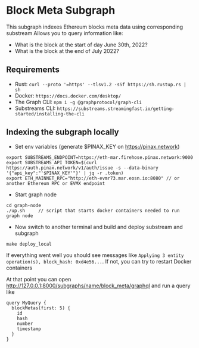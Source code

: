 # Block Meta Subgraph

This subgraph indexes Ethereum blocks meta data using corresponding substream
Allows you to query information like:
- What is the block at the start of day June 30th, 2022?
- What is the block at the end of July 2022?

## Requirements

- Rust: `curl --proto '=https' --tlsv1.2 -sSf https://sh.rustup.rs | sh`
- Docker: `https://docs.docker.com/desktop/`
- The Graph CLI: `npm i -g @graphprotocol/graph-cli`
- Substreams CLI: `https://substreams.streamingfast.io/getting-started/installing-the-cli`

## Indexing the subgraph locally

- Set env variables (generate $PINAX_KEY on https://pinax.network)
```
export SUBSTREAMS_ENDPOINT=https://eth-mar.firehose.pinax.network:9000
export SUBSTREAMS_API_TOKEN=$(curl https://auth.pinax.network/v1/auth/issue -s --data-binary '{"api_key":"'$PINAX_KEY'"}' | jq -r .token)
export ETH_MAINNET_RPC="http://eth-evmr73.mar.eosn.io:8080" // or another Ethereum RPC or EVMX endpoint
```
- Start graph node
```
cd graph-node
./up.sh     // script that starts docker containers needed to run graph node
```
- Now switch to another terminal and build and deploy substream and subgraph
```
make deploy_local
```

If everything went well you should see messages like `Applying 3 entity operation(s), block_hash: 0xd4e56...`.
If not, you can try to restart Docker containers

At that point you can open http://127.0.0.1:8000/subgraphs/name/block_meta/graphql and run a query like
```
query MyQuery {
  blockMetas(first: 5) {
    id
    hash
    number
    timestamp
  }
}
```
